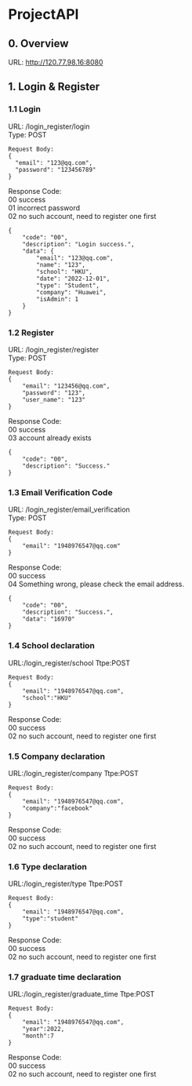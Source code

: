 # ProjectAPI
## 0. Overview
URL: http://120.77.98.16:8080  
## 1. Login & Register
### 1.1 Login
URL: /login_register/login  
Type: POST  
```
Request Body:
{
  "email": "123@qq.com",
  "password": "123456789"
}
```
Response Code:  
00 success  
01 incorrect password  
02 no such account, need to register one first  
```
{
    "code": "00",
    "description": "Login success.",
    "data": {
        "email": "123@qq.com",
        "name": "123",
        "school": "HKU",
        "date": "2022-12-01",
        "type": "Student",
        "company": "Huawei",
        "isAdmin": 1
    }
}
```
### 1.2 Register
URL: /login_register/register  
Type: POST  
```
Request Body:
{
    "email": "123456@qq.com",
    "password": "123",
    "user_name": "123"
}
```
Response Code:  
00 success  
03 account already exists 
```
{
    "code": "00",
    "description": "Success."
}
```
### 1.3 Email Verification Code
URL: /login_register/email_verification  
Type: POST  
```
Request Body:
{
    "email": "1948976547@qq.com"
}
```
Response Code:  
00 success  
04 Something wrong, please check the email address.  
```
{
    "code": "00",
    "description": "Success.",
    "data": "16970"
}
```
### 1.4 School declaration
URL:/login_register/school
Ttpe:POST
```
Request Body:
{
    "email": "1948976547@qq.com",
    "school":"HKU"
}
```
Response Code:  
00 success  
02 no such account, need to register one first  
### 1.5 Company declaration
URL:/login_register/company
Ttpe:POST
```
Request Body:
{
    "email": "1948976547@qq.com",
    "company":"facebook"
}
```
Response Code:  
00 success  
02 no such account, need to register one first  
### 1.6 Type declaration
URL:/login_register/type
Ttpe:POST
```
Request Body:
{
    "email": "1948976547@qq.com",
    "type":"student"
}

```
Response Code:  
00 success  
02 no such account, need to register one first  
### 1.7 graduate time declaration
URL:/login_register/graduate_time
Ttpe:POST
```
Request Body:
{
    "email": "1948976547@qq.com",
    "year":2022,
    "month":7
}
```
Response Code:  
00 success  
02 no such account, need to register one first  

